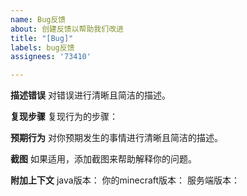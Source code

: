 ```yaml
---
name: Bug反馈
about: 创建反馈以帮助我们改进
title: "[Bug]"
labels: bug反馈
assignees: '73410'

---
```


**描述错误**
对错误进行清晰且简洁的描述。

**复现步骤**
复现行为的步骤：

**预期行为**
对你预期发生的事情进行清晰且简洁的描述。

**截图**
如果适用，添加截图来帮助解释你的问题。

**附加上下文**
java版本：
你的minecraft版本：
服务端版本：
